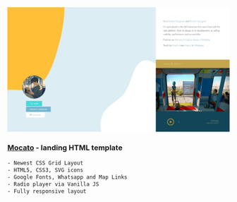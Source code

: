 <img src="preview/view.webp">

### [Mocato](https://legoo.vercel.app/) - landing HTML template ###


```
- Newest CSS Grid Layout
- HTML5, CSS3, SVG icons
- Google Fonts, Whatsapp and Map Links
- Radio player via Vanilla JS
- Fully responsive layout
```
